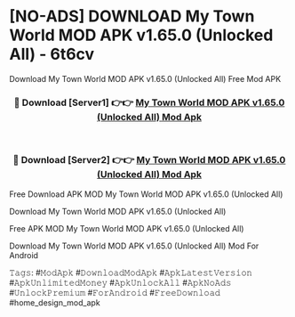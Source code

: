 # [NO-ADS] DOWNLOAD My Town World MOD APK v1.65.0 (Unlocked All) - 6t6cv
Download My Town World MOD APK v1.65.0 (Unlocked All) Free Mod APK

<div align="center">
<h3>🔴 Download [Server1] 👉👉 <a href="https://apk-comot.site?title=My_Town_World_MOD_APK_v1.65.0_(Unlocked_All)">My Town World MOD APK v1.65.0 (Unlocked All) Mod Apk</a></h3><br>

<h3>🔴 Download [Server2] 👉👉 <a href="https://apk-comot.site?title=My_Town_World_MOD_APK_v1.65.0_(Unlocked_All)">My Town World MOD APK v1.65.0 (Unlocked All) Mod Apk</a></h3>
</div>


Free Download APK MOD My Town World MOD APK v1.65.0 (Unlocked All)

Download My Town World MOD APK v1.65.0 (Unlocked All) 

Free APK MOD My Town World MOD APK v1.65.0 (Unlocked All) 

Download My Town World MOD APK v1.65.0 (Unlocked All) Mod For Android

𝚃𝚊𝚐𝚜: #𝙼𝚘𝚍𝙰𝚙𝚔 #𝙳𝚘𝚠𝚗𝚕𝚘𝚊𝚍𝙼𝚘𝚍𝙰𝚙𝚔 #𝙰𝚙𝚔𝙻𝚊𝚝𝚎𝚜𝚝𝚅𝚎𝚛𝚜𝚒𝚘𝚗 #𝙰𝚙𝚔𝚄𝚗𝚕𝚒𝚖𝚒𝚝𝚎𝚍𝙼𝚘𝚗𝚎𝚢 #𝙰𝚙𝚔𝚄𝚗𝚕𝚘𝚌𝚔𝙰𝚕𝚕 #𝙰𝚙𝚔𝙽𝚘𝙰𝚍𝚜 #𝚄𝚗𝚕𝚘𝚌𝚔𝙿𝚛𝚎𝚖𝚒𝚞𝚖 #𝙵𝚘𝚛𝙰𝚗𝚍𝚛𝚘𝚒𝚍 #𝙵𝚛𝚎𝚎𝙳𝚘𝚠𝚗𝚕𝚘𝚊𝚍 #home_design_mod_apk